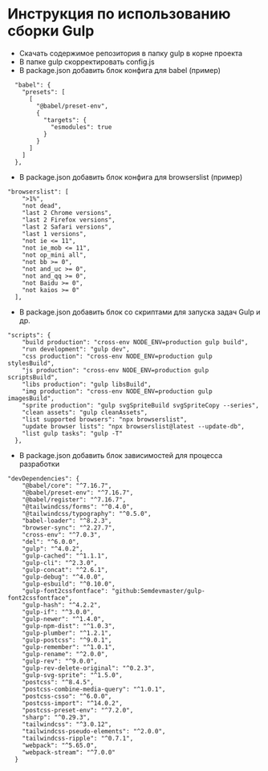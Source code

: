 
# Инструкция по использованию сборки Gulp

- Скачать содержимое репозитория в папку gulp в корне проекта
- В папке gulp скорректировать config.js
- В package.json добавить блок конфига для babel (пример)

```
  "babel": {
    "presets": [
      [
        "@babel/preset-env",
        {
          "targets": {
            "esmodules": true
          }
        }
      ]
    ]
  },
```

- В package.json добавить блок конфига для browserslist (пример)

```
"browserslist": [
    ">1%",
    "not dead",
    "last 2 Chrome versions",
    "last 2 Firefox versions",
    "last 2 Safari versions",
    "last 1 versions",
    "not ie <= 11",
    "not ie_mob <= 11",
    "not op_mini all",
    "not bb >= 0",
    "not and_uc >= 0",
    "not and_qq >= 0",
    "not Baidu >= 0",
    "not kaios >= 0"
  ],
```
- В package.json добавить блок со скриптами для запуска задач Gulp и др.
```
"scripts": {
    "build production": "cross-env NODE_ENV=production gulp build",
    "run development": "gulp dev",
    "css production": "cross-env NODE_ENV=production gulp stylesBuild",
    "js production": "cross-env NODE_ENV=production gulp scriptsBuild",
    "libs production": "gulp libsBuild",
    "img production": "cross-env NODE_ENV=production gulp imagesBuild",
    "sprite production": "gulp svgSpriteBuild svgSpriteCopy --series",
    "clean assets": "gulp cleanAssets",
    "list supported browsers": "npx browserslist",
    "update browser lists": "npx browserslist@latest --update-db",
    "list gulp tasks": "gulp -T"
  },
```
- В package.json добавить блок зависимостей для процесса разработки
```
"devDependencies": {
    "@babel/core": "^7.16.7",
    "@babel/preset-env": "^7.16.7",
    "@babel/register": "^7.16.7",
    "@tailwindcss/forms": "^0.4.0",
    "@tailwindcss/typography": "^0.5.0",
    "babel-loader": "^8.2.3",
    "browser-sync": "^2.27.7",
    "cross-env": "^7.0.3",
    "del": "^6.0.0",
    "gulp": "^4.0.2",
    "gulp-cached": "^1.1.1",
    "gulp-cli": "^2.3.0",
    "gulp-concat": "^2.6.1",
    "gulp-debug": "^4.0.0",
    "gulp-esbuild": "^0.10.0",
    "gulp-font2cssfontface": "github:Semdevmaster/gulp-font2cssfontface",
    "gulp-hash": "^4.2.2",
    "gulp-if": "^3.0.0",
    "gulp-newer": "^1.4.0",
    "gulp-npm-dist": "^1.0.3",
    "gulp-plumber": "^1.2.1",
    "gulp-postcss": "^9.0.1",
    "gulp-remember": "^1.0.1",
    "gulp-rename": "^2.0.0",
    "gulp-rev": "^9.0.0",
    "gulp-rev-delete-original": "^0.2.3",
    "gulp-svg-sprite": "^1.5.0",
    "postcss": "^8.4.5",
    "postcss-combine-media-query": "^1.0.1",
    "postcss-csso": "^6.0.0",
    "postcss-import": "^14.0.2",
    "postcss-preset-env": "^7.2.0",
    "sharp": "^0.29.3",
    "tailwindcss": "^3.0.12",
    "tailwindcss-pseudo-elements": "^2.0.0",
    "tailwindcss-ripple": "^0.7.1",
    "webpack": "^5.65.0",
    "webpack-stream": "^7.0.0"
  }
```
